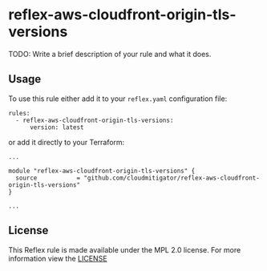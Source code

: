 # reflex-aws-cloudfront-origin-tls-versions
TODO: Write a brief description of your rule and what it does.

## Usage
To use this rule either add it to your `reflex.yaml` configuration file:  
```
rules:
  - reflex-aws-cloudfront-origin-tls-versions:
      version: latest
```

or add it directly to your Terraform:  
```
...

module "reflex-aws-cloudfront-origin-tls-versions" {
  source           = "github.com/cloudmitigator/reflex-aws-cloudfront-origin-tls-versions"
}

...
```

## License
This Reflex rule is made available under the MPL 2.0 license. For more information view the [LICENSE](https://github.com/cloudmitigator/reflex-aws-cloudfront-origin-tls-versions/blob/master/LICENSE) 